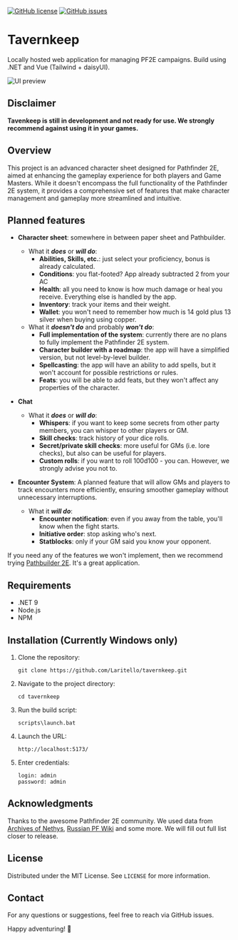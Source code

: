 [![GitHub license](https://img.shields.io/github/license/Laritello/tavernkeep)](https://github.com/Laritello/tavernkeep/blob/main/LICENSE)
[![GitHub issues](https://img.shields.io/github/issues/Laritello/tavernkeep)](https://github.com/Laritello/tavernkeep/issues)

# Tavernkeep
Locally hosted web application for managing PF2E campaigns. Build using .NET and Vue (Tailwind + daisyUI).

![UI preview](https://github.com/user-attachments/assets/dbc6d56e-d601-4cbe-b3c7-b399c6782b08)
## Disclaimer
**Tavenkeep is still in development and not ready for use. We strongly recommend against using it in your games.**

## Overview
This project is an advanced character sheet designed for Pathfinder 2E, aimed at enhancing the gameplay experience for both players and Game Masters. While it doesn't encompass the full functionality of the Pathfinder 2E system, it provides a comprehensive set of features that make character management and gameplay more streamlined and intuitive.

## Planned features
* **Character sheet**: somewhere in between paper sheet and Pathbuilder.
   * What it **_does_** or **_will do_**:
      * **Abilities, Skills, etc.**: just select your proficiency, bonus is already calculated.
      * **Conditions**: you flat-footed? App already subtracted 2 from your AC 
      * **Health**: all you need to know is how much damage or heal you receive. Everything else is handled by the app.
      * **Inventory**: track your items and their weight.
      * **Wallet**: you won't need to remember how much is 14 gold plus 13 silver when buying using copper.
   * What it **_doesn't do_** and probably **_won't do_**:
      * **Full implementation of the system**: currently there are no plans to fully implement the Pathfinder 2E system.
      * **Character builder with a roadmap**: the app will have a simplified version, but not level-by-level builder.
      * **Spellcasting**: the app will have an ability to add spells, but it won't account for possible restrictions or rules.
      * **Feats**: you will be able to add feats, but they won't affect any properties of the character.
* **Chat**
  * What it **_does_** or **_will do_**:
      * **Whispers**: if you want to keep some secrets from other party members, you can whisper to other players or GM.
      * **Skill checks**: track history of your dice rolls.
      * **Secret/private skill checks**: more useful for GMs (i.e. lore checks), but also can be useful for players.
      * **Custom rolls**: if you want to roll 100d100 - you can. However, we strongly advise you not to.

* **Encounter System**: A planned feature that will allow GMs and players to track encounters more efficiently, ensuring smoother gameplay without unnecessary interruptions.
  * What it **_will do_**:
      * **Encounter notification**: even if you away from the table, you'll know when the fight starts.
      * **Initiative order**: stop asking who's next.
      * **Statblocks**: only if your GM said you know your opponent.

If you need any of the features we won't implement, then we recommend trying [Pathbuilder 2E](https://pathbuilder2e.com). It's a great application.

## Requirements
* .NET 9
* Node.js
* NPM

## Installation (Currently Windows only)
1. Clone the repository:
    ```
    git clone https://github.com/Laritello/tavernkeep.git
    ```
2. Navigate to the project directory:
    ```
    cd tavernkeep
    ```
3. Run the build script: 
    ```
    scripts\launch.bat
    ```
4. Launch the URL:
    ```
    http://localhost:5173/
    ```
5. Enter credentials:
    ```
    login: admin
    password: admin
    ```
## Acknowledgments
Thanks to the awesome Pathfinder 2E community. We used data from [Archives of Nethys](https://2e.aonprd.com), [Russian PF Wiki](https://pf2e-ru-translation.readthedocs.io/ru/latest/#) and some more. We will fill out full list closer to release.

## License
Distributed under the MIT License. See `LICENSE` for more information.

## Contact
For any questions or suggestions, feel free to reach via GitHub issues.

Happy adventuring! 🎲
